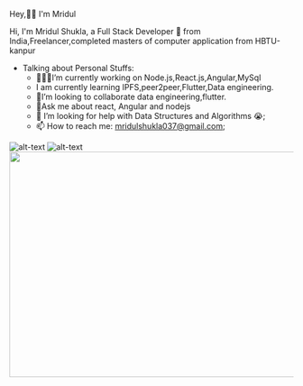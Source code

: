Hey,👋🏽 I'm Mridul

Hi, I'm Mridul Shukla, a Full Stack Developer 🚀 from India,Freelancer,completed masters of computer application from HBTU-kanpur

* Talking about Personal Stuffs:
    *  👨🏽‍💻I’m currently working on Node.js,React.js,Angular,MySql
    *  I am currently learning IPFS,peer2peer,Flutter,Data engineering.
    *  👯I’m looking to collaborate data engineering,flutter.
    *  💬Ask me about react, Angular and nodejs
    *  🤔 I’m looking for help with Data Structures and Algorithms 😭;
    *  📫 How to reach me: mridulshukla037@gmail.com;

![alt-text](https://i.imgur.com/AfhCiQ7.gif)
![alt-text](https://media1.tenor.com/images/e25b5bd1a515ecb16ed979d17122ed2f/tenor.gif)
<img src="https://www.pixel4k.com/wp-content/uploads/2018/11/ultra-instinct-goku-4k_1541975219.jpg" width="600" height="400">
